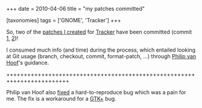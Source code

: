 +++
date = 2010-04-06
title = "my patches committed"

[taxonomies]
tags = ['GNOME', 'Tracker']
+++

So, two of the [patches I created] for [Tracker] have been committed
(commit [1][patches I created], [2])!

I consumed much info (and time) during the process, which entailed
looking at Git usage (branch, checkout, commit, format-patch, \...)
through [Philip van Hoof]\'s guidance.

++++++++++++++++++++++++++++++++++++++++++++++++++++++++++++++++++++++++

Philip van Hoof also [fixed] a hard-to-reproduce bug which was a pain
for me. The fix is a workaround for a [GTK+] bug.

  [patches I created]: http://tshepang.net/so-much-learned-via-tracker-bugfixing
  [Tracker]: http://projects.gnome.org/tracker/
  [2]: http://git.gnome.org/browse/tracker/commit/?id=ade2655a2f9fecf7100d58a8908493b9d71e2273
  [Philip van Hoof]: http://pvanhoof.be/blog/
  [fixed]: http://git.gnome.org/browse/tracker/commit/?id=c5a15f8231c63488605d799b9670aba01898fde4
  [GTK+]: http://www.gtk.org/
